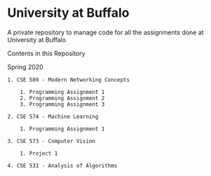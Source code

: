 # University at Buffalo
A private repository to manage code for all the assignments done at University at Buffalo

Contents in this Repository

Spring 2020

    1. CSE 589 - Modern Networking Concepts

        1. Programming Assignment 1
        2. Programming Assignment 2
        3. Programming Assignment 3

    2. CSE 574 - Machine Learning
    
        1. Programming Assignment 1    

    3. CSE 573 - Computer Vision
    
        1. Project 1    

    4. CSE 531 - Analysis of Algorithms
